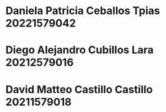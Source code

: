 # Daniela Patricia Ceballos Tpias 20221579042
# Diego Alejandro Cubillos Lara 20212579016
# David Matteo Castillo Castillo 20211579018
